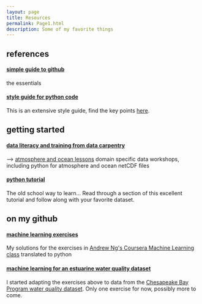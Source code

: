 ```yaml
---
layout: page
title: Resources
permalink: Page1.html
description: Some of my favorite things
---
```


## references
#### <a href="https://rogerdudler.github.io/git-guide/" target="_blank">simple guide to github</a> 
the essentials 
<br> 
#### <a href="https://www.python.org/dev/peps/pep-0008/" target="_blank">style guide for python code</a> 
This is an extensive style guide, find the key points <a href="https://docs.python.org/3/tutorial/controlflow.html#intermezzo-coding-style" target="_blank">here</a>.
<br> 

## getting started
#### <a href="https://datacarpentry.org/" target="_blank">data literacy and training from data carpentry</a> 
--> <a href="https://carpentrieslab.github.io/python-aos-lesson/" target="_blank">atmosphere and ocean lessons</a>
domain specific data workshops, including python for atmosphere and ocean netCDF files
<br> 
#### <a href="https://docs.python.org/3/tutorial/" target="_blank">python tutorial</a> 
The old school way to learn... Read through a section of this excellent tutorial and follow along with your favorite dataset. 
<br> 

## on my github 
#### <a href="https://github.com/oceanspace/coursera-machine-learning-exercises" target="_blank">machine learning exercises</a>
My solutions for the exercises in <a href="https://www.coursera.org/learn/machine-learning" target="_blank">Andrew Ng's Coursera Machine Learning class</a> translated to python 
<br>
#### <a href="https://github.com/oceanspace/Chesapeake-Bay-machine-learning-tutorial" target="_blank">machine learning for an estuarine water quality dataset</a> 
I started adapting the exercises above to data from the <a href="https://www.chesapeakebay.net/what/downloads/cbp_water_quality_database_1984_present" target="_blank">
Chesapeake Bay Program water quality dataset</a>. Only one exercise for now, possibly more to come.
